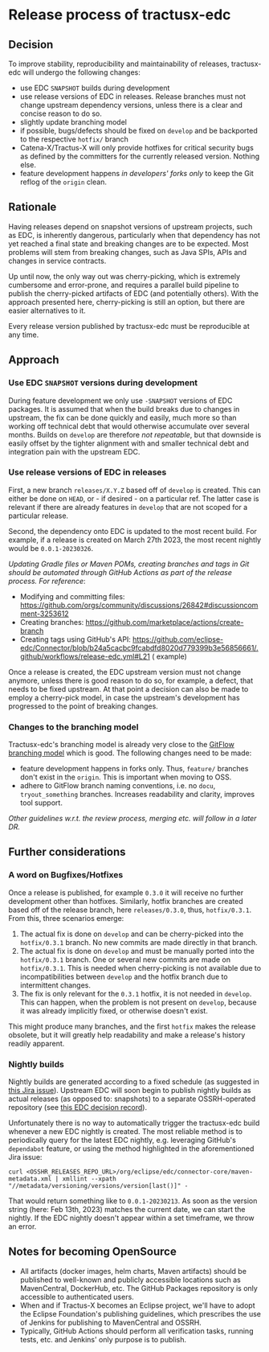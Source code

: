 # Release process of tractusx-edc

## Decision

To improve stability, reproducibility and maintainability of releases, tractusx-edc will undergo the following changes:

- use EDC `SNAPSHOT` builds during development
- use release versions of EDC in releases. Release branches must not change upstream dependency versions, unless there
  is a clear and concise reason to do so.
- slightly update branching model
- if possible, bugs/defects should be fixed on `develop` and be backported to the respective `hotfix/` branch
- Catena-X/Tractus-X will only provide hotfixes for critical security bugs as defined by the committers for the
  currently released version. Nothing else.
- feature development happens _in developers' forks only_ to keep the Git reflog of the `origin` clean.

## Rationale

Having releases depend on snapshot versions of upstream projects, such as EDC, is inherently dangerous, particularly
when that dependency has not yet reached a final state and breaking changes are to be expected. Most problems will stem
from breaking changes, such as Java SPIs, APIs and changes in service contracts.

Up until now, the only way out was cherry-picking, which is extremely cumbersome and error-prone, and requires a
parallel build pipeline to publish the cherry-picked artifacts of EDC (and potentially others). With the approach
presented here, cherry-picking is still an option, but there are easier alternatives to it. 

Every release version published by tractusx-edc must be reproducible at any time.

## Approach

### Use EDC `SNAPSHOT` versions during development

During feature development we only use `-SNAPSHOT` versions of EDC packages. It is assumed that when the build breaks
due to changes in upstream, the fix can be done quickly and easily, much more so than working off technical
debt that would otherwise accumulate over several months. Builds on `develop` are therefore _not repeatable_, but that
downside is easily offset by the tighter alignment with and smaller technical debt and integration pain with the
upstream EDC.

### Use release versions of EDC in releases

First, a new branch `releases/X.Y.Z` based off of `develop` is created. This can either be done
on `HEAD`, or - if desired - on a particular ref. The latter case is relevant if there are already features
in `develop` that are not scoped for a particular release.

Second, the dependency onto EDC is updated to the most recent build. For example, if a release is
created on March 27th 2023, the most recent nightly would be `0.0.1-20230326`.

_Updating Gradle files or Maven POMs, creating branches and tags in Git should be automated through GitHub Actions as
part of the release process. For reference_:

- Modifying and committing files: https://github.com/orgs/community/discussions/26842#discussioncomment-3253612
- Creating branches: https://github.com/marketplace/actions/create-branch
- Creating tags using GitHub's
  API: https://github.com/eclipse-edc/Connector/blob/b24a5cacbc9fcabdfd8020d779399b3e56856661/.github/workflows/release-edc.yml#L21 (
  example)

Once a release is created, the EDC upstream version must not change anymore, unless there is good reason to do so, for
example, a defect, that needs to be fixed upstream. At that point a decision can also be made to employ a cherry-pick model, in case the
upstream's development has progressed to the point of breaking changes.

### Changes to the branching model

Tractusx-edc's branching model is already very close to
the [GitFlow branching model](https://www.atlassian.com/git/tutorials/comparing-workflows/gitflow-workflow#:~:text=What%20is%20Gitflow%3F,lived%20branches%20and%20larger%20commits)
which is good. The following changes need to be made:

- feature development happens in forks only. Thus, `feature/` branches don't exist in the `origin`. This is important
  when moving to OSS.
- adhere to GitFlow branch naming conventions, i.e. no `docu`, `tryout_something` branches. Increases readability and
  clarity, improves tool support.

_Other guidelines w.r.t. the review process, merging etc. will follow in a later DR._

## Further considerations

### A word on Bugfixes/Hotfixes

Once a release is published, for example `0.3.0` it will receive no further development other than hotfixes. Similarly,
hotfix branches are created based off of the release branch, here `releases/0.3.0`, thus, `hotfix/0.3.1`. From this,
three scenarios emerge:

1. The actual fix is done on `develop` and can be cherry-picked into the `hotfix/0.3.1` branch. No new commits are
   made directly in that branch.
2. The actual fix is done on `develop` and must be manually ported into the `hotfix/0.3.1` branch. One or several new
   commits are made on `hotfix/0.3.1`. This is needed when cherry-picking is not available due to incompatibilities
   between `develop` and the hotfix branch due to intermittent changes.
3. The fix is only relevant for the `0.3.1` hotfix, it is not needed in `develop`. This can happen, when the problem is
   not present on `develop`, because it was already implicitly fixed, or otherwise doesn't exist.

This might produce many branches, and the first `hotfix` makes the release obsolete, but it will greatly help
readability and make a release's history readily apparent.

### Nightly builds

Nightly builds are generated according to a fixed schedule (as suggested
in [this Jira issue](https://jira.catena-x.net/browse/A1IDSC-408)). Upstream EDC will soon begin to publish nightly
builds as actual releases (as opposed to: snapshots) to a separate OSSRH-operated repository (see
[this EDC decision record](https://github.com/eclipse-edc/Connector/tree/main/docs/developer/decision-records/2023-02-10-nightly-builds)).

Unfortunately there is no way to automatically trigger the tractusx-edc build whenever a new EDC nightly is
created. The most reliable method is to periodically query for the latest EDC nightly, e.g. leveraging GitHub's `dependabot` feature, or using the method highlighted in the aforementioned Jira issue:

```shell
curl <OSSHR_RELEASES_REPO_URL>/org/eclipse/edc/connector-core/maven-metadata.xml | xmllint --xpath "//metadata/versioning/versions/version[last()]" -
```

That would return something like to `0.0.1-20230213`. As soon as the version string (here: Feb 13th, 2023) matches the
current date, we can start the nightly. If the EDC nightly doesn't appear within a set timeframe, we throw an error.

## Notes for becoming OpenSource

- All artifacts (docker images, helm charts, Maven artifacts) should be published to well-known and publicly accessible
  locations such as MavenCentral, DockerHub, etc. The GitHub Packages repository is only accessible to authenticated
  users.
- When and if Tractus-X becomes an Eclipse project, we'll have to adopt the Eclipse Foundation's publishing guidelines,
  which prescribes the use of Jenkins for publishing to MavenCentral and OSSRH.
- Typically, GitHub Actions should perform all verification tasks, running tests, etc. and Jenkins' only purpose is to
  publish.
